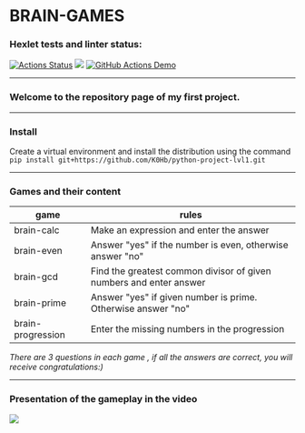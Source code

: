 # BRAIN-GAMES

### Hexlet tests and linter status:
[![Actions Status](https://github.com/K0Hb/python-project-lvl1/workflows/hexlet-check/badge.svg)](https://github.com/K0Hb/python-project-lvl1/actions)
<a href="https://codeclimate.com/github/codeclimate/codeclimate/maintainability"><img src="https://api.codeclimate.com/v1/badges/a99a88d28ad37a79dbf6/maintainability" /></a>
[![GitHub Actions Demo](https://github.com/K0Hb/python-project-lvl1/actions/workflows/github-actions-demo.yml/badge.svg)](https://github.com/K0Hb/python-project-lvl1/actions/workflows/github-actions-demo.yml)
____
### Welcome to the repository page of my **first** project. 
______
### Install 
Create a virtual environment and install the distribution using the command `pip install git+https://github.com/K0Hb/python-project-lvl1.git`
_______


### Games and their content
|game|rules|
|----|-----|
|brain-calc|Make an expression and enter the answer|
|brain-even|Answer "yes" if the number is even, otherwise answer "no"|
|brain-gcd|Find the greatest common divisor of given numbers and enter answer|
|brain-prime|Answer "yes" if given number is prime. Otherwise answer "no"|
|brain-progression|Enter the missing numbers in the progression|

*There are 3 questions in each game , if all the answers are correct, you will receive congratulations:)*
_____

### Presentation of the gameplay in the video

<a href="https://asciinema.org/a/421399" target="_blank"><img src="https://asciinema.org/a/421399.svg" /></a>

